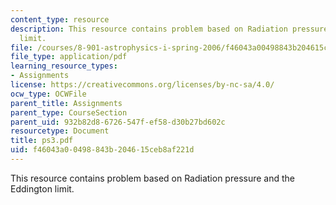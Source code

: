 ```yaml
---
content_type: resource
description: This resource contains problem based on Radiation pressure and the Eddington
  limit.
file: /courses/8-901-astrophysics-i-spring-2006/f46043a00498843b204615ceb8af221d_ps3.pdf
file_type: application/pdf
learning_resource_types:
- Assignments
license: https://creativecommons.org/licenses/by-nc-sa/4.0/
ocw_type: OCWFile
parent_title: Assignments
parent_type: CourseSection
parent_uid: 932b82d8-6726-547f-ef58-d30b27bd602c
resourcetype: Document
title: ps3.pdf
uid: f46043a0-0498-843b-2046-15ceb8af221d
---
```

This resource contains problem based on Radiation pressure and the Eddington limit.